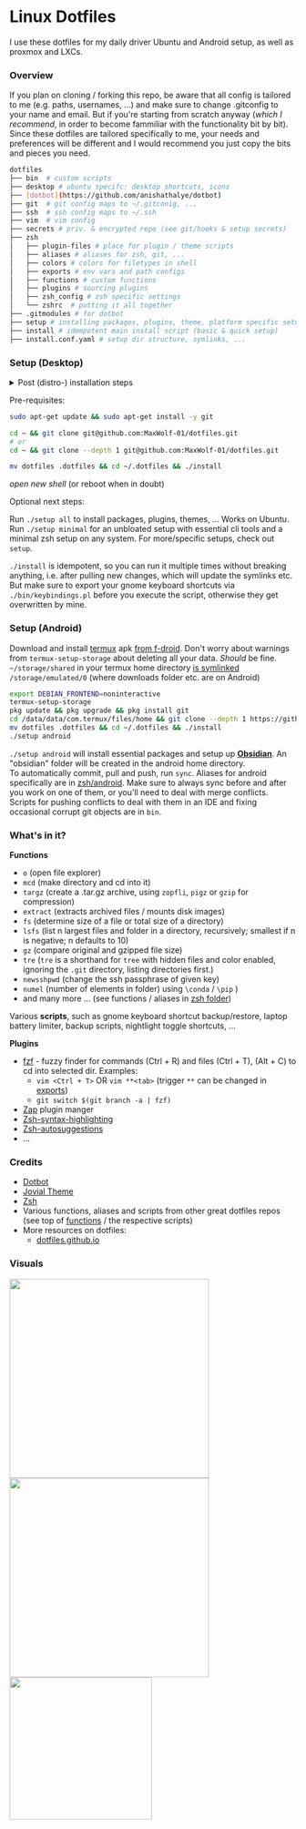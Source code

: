 # Linux Dotfiles

I use these dotfiles for my daily driver Ubuntu and Android setup, as well as proxmox and LXCs.

### Overview

If you plan on cloning / forking this repo, be aware that all config is tailored to me (e.g. paths, usernames, ...) and make sure to change .gitconfig to your name and email.
But if you're starting from scratch anyway (_which I recommend_, in order to become fammiliar with the functionality bit
by bit).
Since these dotfiles are tailored specifically to me, your needs and preferences will be different and I would recommend you just copy the bits and pieces you need.

```bash
dotfiles
├── bin  # custom scripts
├── desktop # ubuntu specifc: desktop shortcuts, icons
├── [dotbot](https://github.com/anishathalye/dotbot)
├── git  # git config maps to ~/.gitconig, ...
├── ssh  # ssh config maps to ~/.ssh
├── vim  # vim config
├── secrets # priv. & encrypted repo (see git/hooks & setup secrets)
├── zsh
│   ├── plugin-files # place for plugin / theme scripts
│   ├── aliases # aliases for zsh, git, ...
│   ├── colors # colors for filetypes in shell
│   ├── exports # env vars and path configs
│   ├── functions # custom functions
│   ├── plugins # sourcing plugins
│   ├── zsh_config # zsh specific settings
│   └── zshrc  # putting it all together
├── .gitmodules # for dotbot
├── setup # installing packages, plugins, theme, platform specific setups, ...
├── install # idempotent main install script (basic & quick setup)
├── install.conf.yaml # setup dir structure, symlinks, ...
```

### Setup (Desktop)

<details>
  <summary>Post (distro-) installation steps</summary>
  
  ```bash
sudo apt update && sudo apt full-upgrade
sudo apt autoremove && sudo apt clean
  ```
</details>

Pre-requisites:

```bash
sudo apt-get update && sudo apt-get install -y git
```

```bash
cd ~ && git clone git@github.com:MaxWolf-01/dotfiles.git
# or
cd ~ && git clone --depth 1 git@github.com:MaxWolf-01/dotfiles.git
```

```bash
mv dotfiles .dotfiles && cd ~/.dotfiles && ./install
```

*open new shell* (or reboot when in doubt)

Optional next steps:

Run ``./setup all`` to install packages, plugins, themes, ...
Works on Ubuntu.
Run ``./setup minimal`` for an unbloated setup with essential cli tools and a minimal zsh setup on any system.
For more/specific setups, check out `setup`.

```./install``` is idempotent, so you can run it multiple times without breaking anything, i.e. after pulling new
changes, which will update the symlinks etc.
But make sure to export your gnome keyboard shortcuts via `./bin/keybindings.pl` before you execute the script,
otherwise they
get overwritten by mine.

### Setup (Android)

Download and install [termux](https://github.com/termux/termux-app#github)
apk [from f-droid](https://f-droid.org/en/packages/com.termux/).
Don't worry about warnings from `termux-setup-storage` about deleting all your data. *Should* be fine.  
``~/storage/shared`` in your termux home
directory [is symlinked](https://android.stackexchange.com/a/185949) ``/storage/emulated/0`` (where downloads folder
etc. are on Android)

```bash
export DEBIAN_FRONTEND=noninteractive
termux-setup-storage
pkg update && pkg upgrade && pkg install git
cd /data/data/com.termux/files/home && git clone --depth 1 https://github.com/MaxWolf-01/dotfiles.git
mv dotfiles .dotfiles && cd ~/.dotfiles && ./install
./setup android
```

``./setup android`` will install essential packages and setup up [**Obsidian**](https://obsidian.md/).
An "obsidian" folder will be created in the android home directory.  
To automatically commit, pull and push, run ``sync``.
Aliases for android specifically are in [zsh/android](https://github.com/MaxWolf-01/dotfiles/tree/master/zsh/android).
Make sure to always sync before and after you work on one of them, or you'll need to deal with merge conflicts.
Scripts for pushing conflicts to deal with them in an IDE and fixing occasional corrupt git objects are in `bin`.

### What's in it?

**Functions**

- ``o`` (open file explorer)
- ``mcd`` (make directory and cd into it)
- ``targz`` (create a .tar.gz archive, using `zopfli`, `pigz` or `gzip` for compression)
- ``extract`` (extracts archived files / mounts disk images)
- ``fs`` (determine size of a file or total size of a directory)
- ``lsfs`` (list n largest files and folder in a directory, recursively; smallest if n is negative; n defaults to 10)
- ``gz`` (compare original and gzipped file size)
- ``tre`` (`tre` is a shorthand for `tree` with hidden files and color enabled, ignoring the `.git` directory, listing
  directories first.)
- ``newsshpwd`` (change the ssh passphrase of given key)
- ``numel`` (number of elements in folder)
  using `\conda` / `\pip` )
- and many more ... (see functions / aliases in [zsh folder](https://github.com/MaxWolf-01/dotfiles/tree/master/zsh))

Various **scripts**, such as gnome keyboard shortcut backup/restore, laptop battery limiter, backup scripts, nightlight
toggle shortcuts, ...

**Plugins**

- [fzf](https://github.com/junegunn/fzf) - fuzzy finder for commands (Ctrl + R) and files (Ctrl + T), (Alt + C) to cd
  into selected dir. Examples:
    - ``vim <Ctrl + T>`` OR ``vim **<tab>`` (trigger `**` can be changed
      in [exports](https://github.com/MaxWolf-01/dotfiles/blob/master/zsh/exports))
    - ``git switch $(git branch -a | fzf)``
- [Zap](https://github.com/zap-zsh/zap) plugin manger
- [Zsh-syntax-highlighting](https://github.com/zsh-users/zsh-syntax-highlighting)
- [Zsh-autosuggestions](https://github.com/zsh-users/zsh-autosuggestions)
- ...

### Credits

- [Dotbot](https://github.com/anishathalye/dotbot/tree/da928a4c6b65148bfda3138674da1730c143f396)
- [Jovial Theme](https://github.com/zthxxx/jovial)
- [Zsh](https://www.zsh.org/)
- Various functions, aliases and scripts from other great dotfiles repos (see top
  of [functions](https://github.com/MaxWolf-01/dotfiles/blob/master/zsh/functions) / the respective scripts)
- More resources on dotfiles:
    - [dotfiles.github.io](https://dotfiles.github.io/)

### Visuals

<img src="https://github-production-user-asset-6210df.s3.amazonaws.com/69987866/281566583-dbcb2895-8ae7-4ed0-9a7a-b31ae9e71a26.png" width="350">
<img src="https://user-images.githubusercontent.com/69987866/222906712-a760aab9-39dc-40aa-91e2-dd5e89290749.png" width="350">
<img src="https://github.com/MaxWolf-01/dotfiles/assets/69987866/54ade9f2-239f-427a-9888-d8469d0e3134" width="250">
